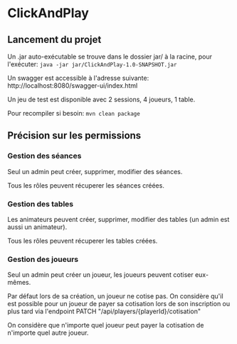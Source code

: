 # ClickAndPlay

## Lancement du projet

Un .jar auto-exécutable se trouve dans le dossier jar/ à la racine, pour l'exécuter: ```java -jar jar/ClickAndPlay-1.0-SNAPSHOT.jar```

Un swagger est accessible à l'adresse suivante: http://localhost:8080/swagger-ui/index.html

Un jeu de test est disponible avec 2 sessions, 4 joueurs, 1 table.

Pour recompiler si besoin: ```mvn clean package```

## Précision sur les permissions

### Gestion des séances

Seul un admin peut créer, supprimer, modifier des séances.

Tous les rôles peuvent récuperer les séances créées.

### Gestion des tables

Les animateurs peuvent créer, supprimer, modifier des tables (un admin est aussi un animateur).

Tous les rôles peuvent récuperer les tables créées.

### Gestion des joueurs

Seul un admin peut créer un joueur, les joueurs peuvent cotiser eux-mêmes.

Par défaut lors de sa création, un joueur ne cotise pas. On considère qu'il est possible pour un joueur de payer sa cotisation lors de son inscription ou plus tard via l'endpoint PATCH "/api/players/{playerId}/cotisation"

On considère que n'importe quel joueur peut payer la cotisation de n'importe quel autre joueur.